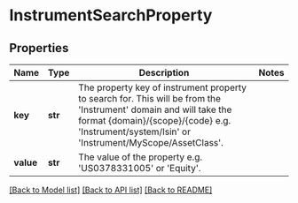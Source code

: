 # InstrumentSearchProperty

## Properties
Name | Type | Description | Notes
------------ | ------------- | ------------- | -------------
**key** | **str** | The property key of instrument property to search for. This will be from the &#39;Instrument&#39; domain and will take the format {domain}/{scope}/{code} e.g. &#39;Instrument/system/Isin&#39; or &#39;Instrument/MyScope/AssetClass&#39;. | 
**value** | **str** | The value of the property e.g. &#39;US0378331005&#39; or &#39;Equity&#39;. | 

[[Back to Model list]](../README.md#documentation-for-models) [[Back to API list]](../README.md#documentation-for-api-endpoints) [[Back to README]](../README.md)


